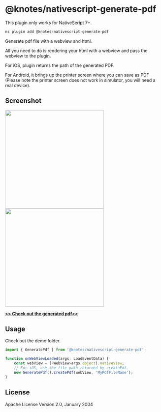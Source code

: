 # @knotes/nativescript-generate-pdf

This plugin only works for NativeScript 7+.

```javascript
ns plugin add @knotes/nativescript-generate-pdf
```

Generate pdf file with a webview and html.

All you need to do is rendering your html with a webview and pass the webview to the plugin.

For iOS, plugin returns the path of the generated PDF.

For Android, it brings up the printer screen where you can save as PDF (Please note the printer screen does not work in simulator, you will need a real device).

## Screenshot

<img src="https://github.com/Knotes/nativescript-plugins/blob/main/screenshots/pdf-ios.png?raw=true" width="320px" /><img src="https://github.com/Knotes/nativescript-plugins/blob/main/screenshots/pdf-android.png?raw=true" width="320px" />

**[>> Check out the generated pdf<<](https://github.com/Knotes/nativescript-plugins/raw/main/screenshots/MyPdfFileName.pdf)**

## Usage

Check out the demo folder.

```TypeScript
import { GeneratePdf } from '@knotes/nativescript-generate-pdf';

function onWebViewLoaded(args: LoadEventData) {
    const webView = (<WebView>args.object).nativeView;
    // For iOS, use the file path returned by createPdf.
    new GeneratePdf().createPdf(webView, 'MyPdfFileName');
}
```

## License

Apache License Version 2.0, January 2004
